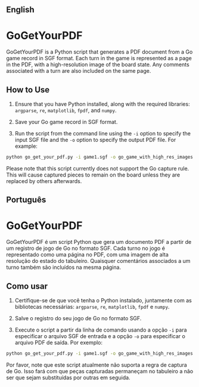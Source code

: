 ## English

# GoGetYourPDF

GoGetYourPDF is a Python script that generates a PDF document from a Go game record in SGF format. Each turn in the game is represented as a page in the PDF, with a high-resolution image of the board state. Any comments associated with a turn are also included on the same page.

## How to Use

1. Ensure that you have Python installed, along with the required libraries: `argparse`, `re`, `matplotlib`, `fpdf`, and `numpy`.

2. Save your Go game record in SGF format.

3. Run the script from the command line using the `-i` option to specify the input SGF file and the `-o` option to specify the output PDF file. For example:

```bash
python go_get_your_pdf.py -i game1.sgf -o go_game_with_high_res_images.pdf
```

Please note that this script currently does not support the Go capture rule. This will cause captured pieces to remain on the board unless they are replaced by others afterwards.

## Português

# GoGetYourPDF

GoGetYourPDF é um script Python que gera um documento PDF a partir de um registro de jogo de Go no formato SGF. Cada turno no jogo é representado como uma página no PDF, com uma imagem de alta resolução do estado do tabuleiro. Quaisquer comentários associados a um turno também são incluídos na mesma página.

## Como usar

1. Certifique-se de que você tenha o Python instalado, juntamente com as bibliotecas necessárias: `argparse`, `re`, `matplotlib`, `fpdf` e `numpy`.

2. Salve o registro do seu jogo de Go no formato SGF.

3. Execute o script a partir da linha de comando usando a opção `-i` para especificar o arquivo SGF de entrada e a opção `-o` para especificar o arquivo PDF de saída. Por exemplo:

```bash
python go_get_your_pdf.py -i game1.sgf -o go_game_with_high_res_images.pdf
```

Por favor, note que este script atualmente não suporta a regra de captura de Go. Isso fará com que peças capturadas permaneçam no tabuleiro a não ser que sejam substituídas por outras em seguida.
